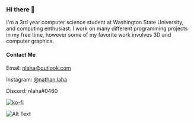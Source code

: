 ### Hi there 👋
I'm a 3rd year computer science student at Washington State University, and computing enthusiast. I work on many different programming projects in my free time, however some of my favorite work involves 3D and computer graphics.

#### Contact Me
Email: [nlaha@outlook.com](mailto:nlaha@nlaha.com)

Instagram: [@nathan.laha](https://instagram.com/nathan.laha)

Discord: nlaha#0460

[![ko-fi](https://ko-fi.com/img/githubbutton_sm.svg)](https://ko-fi.com/B0B1CDW9P)

![Alt Text](https://media.giphy.com/media/JUwa2qSoTwcxv0gFJh/giphy.gif)

